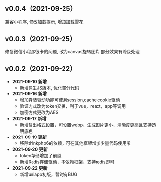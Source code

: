 ## v0.0.4（2021-09-25）
兼容小程序, 修改加载提示, 增加加载雪花
## v0.0.3（2021-09-25）
修复微信小程序很卡的问题, 改为canvas旋转图片
部分效果有降级处理
## v0.0.2（2021-09-22）
- **2021-09-10 新增**
  - 新增原生JS版本, 优化部分代码
- **2021-09-16 新增**
  - 增加存储驱动功能可使用session,cache,cookie驱动
  - 验证方式改为token交换，利于vue，react，app等调用
  - 加密方式更改为AES
- **2021-09-17 新增**
  - 新增输出格式设置，可设置webp，生成图片更小，清晰度更高且支持透明底色
- **2021-09-19 更新**
  - 移除thinkphp6的依赖，可在其他框架增加少量代码使用啦
- **2021-09-20 更新**
  - token存储增加了前缀
  - 新增Redis存储驱动，不依赖框架，支持redis即可
- **2021-09-22 更新**
  - 新增uniapp初版，暂时有BUG
